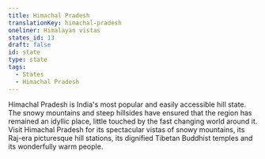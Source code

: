```yaml
---
title: Himachal Pradesh
translationKey: himachal-pradesh
oneliner: Himalayan vistas
states_id: 13
draft: false
id: state
type: state
tags:
  - States
  - Himachal Pradesh
---
```

Himachal Pradesh is India's most popular and easily accessible hill state. The snowy mountains and steep hillsides have ensured that the region has remained an idyllic place, little touched by the fast changing world around it.     Visit Himachal Pradesh for its spectacular vistas of snowy mountains, its Raj-era picturesque hill stations, its dignified Tibetan Buddhist temples and its wonderfully warm people. 